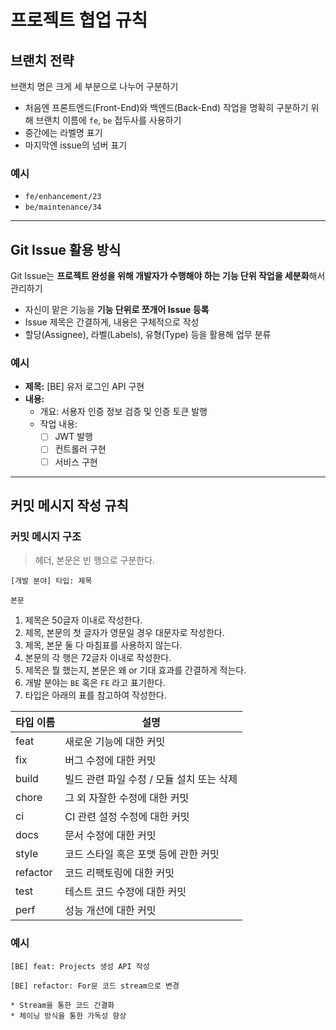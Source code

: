 # 프로젝트 협업 규칙

## 브랜치 전략
브랜치 명은 크게 세 부분으로 나누어 구분하기
- 처음엔 프론트엔드(Front-End)와 백엔드(Back-End) 작업을 명확히 구분하기 위해 브랜치 이름에 `fe`, `be` 접두사를 사용하기
- 중간에는 라벨명 표기
- 마지막엔 issue의 넘버 표기

### 예시  
- `fe/enhancement/23`  
- `be/maintenance/34`

---

## Git Issue 활용 방식

Git Issue는 **프로젝트 완성을 위해 개발자가 수행해야 하는 기능 단위 작업을 세분화**해서 관리하기

- 자신이 맡은 기능을 **기능 단위로 쪼개어 Issue 등록**
- Issue 제목은 간결하게, 내용은 구체적으로 작성
- 할당(Assignee), 라벨(Labels), 유형(Type) 등을 활용해 업무 분류

### 예시

- **제목:** [BE] 유저 로그인 API 구현
- **내용:**
  - 개요: 서용자 인증 정보 검증 및 인증 토큰 발행
  - 작업 내용:
    - [ ] JWT 발행
    - [ ] 컨트롤러 구현
    - [ ] 서비스 구현

---

## 커밋 메시지 작성 규칙

### 커밋 메시지 구조

> 헤더, 본문은 빈 행으로 구분한다.

```
[개발 분야] 타입: 제목

본문
```

1. 제목은 50글자 이내로 작성한다.
2. 제목, 본문의 첫 글자가 영문일 경우 대문자로 작성한다.
3. 제목, 본문 둘 다 마침표를 사용하지 않는다.
4. 본문의 각 행은 72글자 이내로 작성한다.
5. 제목은 뭘 했는지, 본문은 왜 or 기대 효과를 간결하게 적는다.
6. 개발 분야는 `BE` 혹은 `FE` 라고 표기한다.
7. 타입은 아래의 표를 참고하여 작성한다.

| 타입 이름    | 설명                                      |
|-------------|-------------------------------------------|
| feat        | 새로운 기능에 대한 커밋                     |
| fix         | 버그 수정에 대한 커밋                       |
| build       | 빌드 관련 파일 수정 / 모듈 설치 또는 삭제    |
| chore       | 그 외 자잘한 수정에 대한 커밋               |
| ci          | CI 관련 설정 수정에 대한 커밋               |
| docs        | 문서 수정에 대한 커밋                       |
| style       | 코드 스타일 혹은 포맷 등에 관한 커밋         |
| refactor    | 코드 리팩토링에 대한 커밋                   |
| test        | 테스트 코드 수정에 대한 커밋                |
| perf        | 성능 개선에 대한 커밋                       |

### 예시

`[BE] feat: Projects 생성 API 작성`

```
[BE] refactor: For문 코드 stream으로 변경

* Stream을 통한 코드 간결화
* 체이닝 방식을 통한 가독성 향상
```

